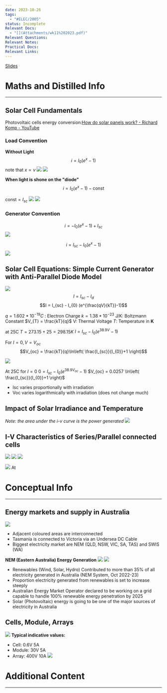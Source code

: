 ```yaml
---
date: 2023-10-26
tags:
  - "#ELEC/2005"
status: Incomplete
Relevant Docs:
  - "[](Attachments/wk11%202023.pdf)"
Relevant Questions: 
Relevant Notes: 
Practical Docs: 
Relevant Links:
---
```

[Slides](Attachments/wk11%202023.pdf)
# Maths and Distilled Info
---

## Solar Cell Fundamentals
Photovoltaic cells energy conversion:[How do solar panels work? - Richard Komp - YouTube](https://youtu.be/xKxrkht7CpY)

### Load Convention
**Without Light**
$$i = I_{0}(e^{x}-1)$$
note that $x \propto v$
![](Attachments/Pasted%20image%2020231026190935.png)
![](Attachments/Pasted%20image%2020231026190950.png)

**When light is shone on the "diode"**
$$i = I_{0}(e^{x}-1) - \text{const}$$

$\text{const} = I_{sc}$
![](Attachments/Pasted%20image%2020231026191127.png)
![](Attachments/Pasted%20image%2020231026191321.png)

### Generator Convention

$$i = -I_{0}(e^{x}-1) +I_{sc}$$
![](Attachments/Pasted%20image%2020231026191715.png)

$$i = I_{sc}-I_{0}(e^{x}-1)$$
![](Attachments/Pasted%20image%2020231026192156.png)


## Solar Cell Equations: Simple Current Generator with Anti-Parallel Diode Model
![](Attachments/Pasted%20image%2020231026192503.png)
$$I = I_{sc}-I_{d}$$
$$I = I_{sc} - I_{0} (e^{\frac{qV}{kT}}-1)$$

$q = 1.602 * 10 ^{-19}C$ : Electron Charge
$k= 1.38*10^{-23}$ J/K: Boltzmann Constant
$V_{T} = \frac{kT}{q}$ V: Thermal Voltage
$T$: Temperature in **K**


at  25C
$T = 273.15 +25 = 298.15K$
$I = I_{sc} - I_{0}(e^{38.9V}-1)$


For $I = 0, V=V_{oc}$
$$V_{oc} = \frac{kT}{q}\ln\left( \frac{I_{sc}}{I_{0}}+1 \right)$$

![](Attachments/Pasted%20image%2020231026194215.png)

At 25C for $I=0$
$0=I_{sc}-I_{0}(e^{38.9V_{oc}}-1)$
$V_{oc} = 0.0257 \ln\left( \frac{I_{sc}}{I_{0}}+1 \right)$

- Isc varies proportionally with irradiation
- Voc varies logarithmically with irradiation (does not change much)

## Impact of Solar Irradiance and Temperature
*Note: the area under the i-v curve is the power generated*
![](Attachments/Pasted%20image%2020231026194635.png)

## I-V Characteristics of Series/Parallel connected cells

![](Attachments/Pasted%20image%2020231026195149.png)
![](Attachments/Pasted%20image%2020231026195224.png)
![](Attachments/Pasted%20image%2020231026195236.png)


![](Attachments/Pasted%20image%2020231026195251.png)
At 






# Conceptual Info
---

## Energy markets and supply in Australia
![](Attachments/Pasted%20image%2020231026184627.png)
- Adjacent coloured areas are interconnected
- Tasmania is connected to Victoria via an Undersea DC Cable
- Biggest electricity market are NEM (QLD, NSW, VIC, SA, TAS) and SWIS (WA)

**NEM (Eastern Australia) Energy Generation**
![](Attachments/Pasted%20image%2020231026190337.png)
![](Attachments/Pasted%20image%2020231026185552.png)

- Renewables (Wind, Solar, Hydro) Contributed to more than 35% of all electricity generated in Australia (NEM System, Oct 2022-23)
- Proportion electricity generated from renewables is set to increase steeply
- Australian Energy Market Operator declared to be working on a grid capable to handle 100% renewable energy penetration by 2025
- Solar (Photovoltaic) energy is going to be one of the major sources of electricity in Australia


## Cells, Module, Arrays
![](Attachments/Pasted%20image%2020231026194749.png)
**Typical indicative values:**
- Cell: 0.6V 5A
- Module: 30V 5A
- Array: 400V 10A
![](Attachments/Pasted%20image%2020231026194941.png)


# Additional Content
---

